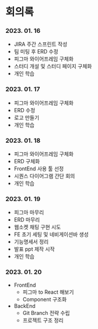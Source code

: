 # 회의록

### **2023. 01. 16**
- JIRA 주간 스프린트 작성
- 팀 미팅 후 ERD 수정
- 피그마 와이어프레임 구체화
- 스터디 개설 및 스터디 페이지 구체화
- 개인 학습

### **2023. 01. 17**
- 피그마 와이어프레임 구체화
- ERD 수정
- 로고 만들기
- 개인 학습

### **2023. 01. 18**
- 피그마 와이어프레임 구체화
- ERD 구체화
- FrontEnd 사용 툴 선정
- 시퀀스 다이어그램 간단 회의
- 개인 학습

### **2023. 01. 19**
- 피그마 마무리
- ERD 마무리
- 웹소켓 채팅 구현 시도
- FE 초기 세팅 및 네비게이션바 생성
- 기능명세서 정리
- 발표 ppt 제작 시작
- 개인 학습

### **2023. 01. 20**
- FrontEnd
  - 피그마 to React 해보기
  - Component 구조화
- BackEnd
  - Git Branch 전략 수립
  - 프로젝트 구조 정리
